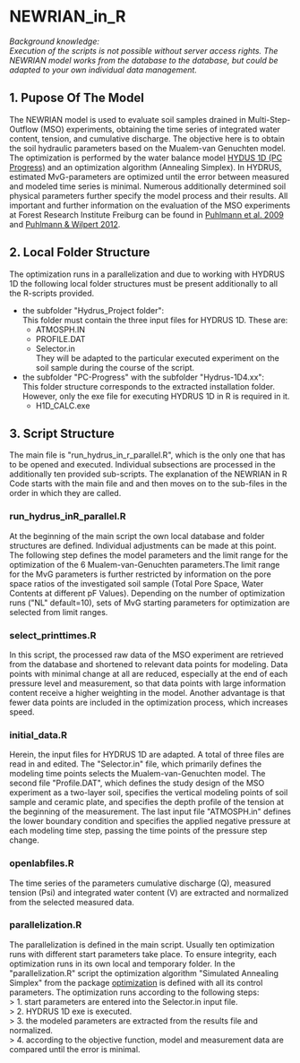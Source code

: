 # NEWRIAN_in_R

_Background knowledge:  
Execution of the scripts is not possible without server access rights. The NEWRIAN model works from the database to the database, but could be adapted to your own individual data management._  

## 1. Pupose Of The Model  
The NEWRIAN model is used to evaluate soil samples drained in Multi-Step-Outflow (MSO) experiments, obtaining the time series of integrated water content, tension, and cumulative discharge. The objective here is to obtain the soil hydraulic parameters based on the Mualem-van Genuchten model. 
The optimization is performed by the water balance model [HYDUS 1D (PC Progress)](https://www.pc-progress.com/en/Default.aspx?H1d-downloads) and an optimization algorithm (Annealing Simplex). In HYDRUS, estimated MvG-parameters are optimized until the error between measured and modeled time series is minimal. Numerous additionally determined soil physical parameters further specify the model process and their results. All important and further information on the evaluation of the MSO experiments at Forest Research Institute Freiburg can be found in [Puhlmann et al. 2009](https://doi.org/10.1111/j.1365-2389.2009.01169.x) and [Puhlmann & Wilpert 2012](https://doi.org/10.1002/jpln.201100139).  

## 2. Local Folder Structure
The optimization runs in a parallelization and due to working with HYDRUS 1D the following local folder structures must be present additionally to all the R-scripts provided.  
* the subfolder "Hydrus_Project folder":  
This folder must contain the three input files for HYDRUS 1D. These are:
    + ATMOSPH.IN
    + PROFILE.DAT
    + Selector.in  
They will be adapted to the particular executed experiment on the soil sample during the course of the script.  
* the subfolder "PC-Progress" with the subfolder "Hydrus-1D4.xx":  
This folder structure corresponds to the extracted installation folder. However, only the exe file for executing HYDRUS 1D in R is required in it. 
    + H1D_CALC.exe

## 3. Script Structure  
The main file is "run_hydrus_in_r_parallel.R", which is the only one that has to be opened and executed. Individual subsections are processed in the additionally ten provided sub-scripts. The explanation of the NEWRIAN in R Code starts with the main file and and then moves on to the sub-files in the order in which they are called.   
### run_hydrus_inR_parallel.R
At the beginning of the main script the own local database and folder structures are defined. Individual adjustments can be made at this point. The following step defines the model parameters and the limit range for the optimization of the 6 Mualem-van-Genuchten parameters.The limit range for the MvG parameters is further restricted by information on the pore space ratios of the investigated soil sample (Total Pore Space, Water Contents at different pF Values). Depending on the number of optimization runs ("NL" default=10), sets of MvG starting parameters for optimization are selected from limit ranges.  

### select_printtimes.R
In this script, the processed raw data of the MSO experiment are retrieved from the database and shortened to relevant data points for modeling. Data points with minimal change at all are reduced, especially at the end of each pressure level and measurement, so that data points with large information content receive a higher weighting in the model. Another advantage is that fewer data points are included in the optimization process, which increases speed.

### initial_data.R  
Herein, the input files for HYDRUS 1D are adapted. A total of three files are read in and edited. The "Selector.in" file, which primarily defines the modeling time points selects the Mualem-van-Genuchten model.   The second file "Profile.DAT", which defines the study design of the MSO experiment as a two-layer soil, specifies the vertical modeling points of soil sample and ceramic plate, and specifies the depth profile of the tension at the beginning of the measurement.  The last input file "ATMOSPH.in" defines the lower boundary condition and specifies the applied negative pressure at each modeling time step, passing the time points of the pressure step change.

### openlabfiles.R
The time series of the parameters cumulative discharge (Q), measured tension (Psi) and integrated water content (V) are extracted and normalized from the selected measured data.   

### parallelization.R
The parallelization is defined in the main script. Usually ten optimization runs with different start parameters take place. To ensure integrity, each optimization runs in its own local and temporary folder. In the "parallelization.R" script the optimization algorithm "Simulated Annealing Simplex" from the package [optimization](https://cran.r-project.org/web/packages/optimization/vignettes/vignette_master.pdf) is defined with all its control parameters. 
The optimization runs according to the following steps:  
    > 1. start parameters are entered into the Selector.in input file.  
    > 2. HYDRUS 1D exe is executed.  
    > 3. the modeled parameters are extracted from the results file and normalized.  
    > 4. according to the objective function, model and measurement data are compared until the error is minimal.  

